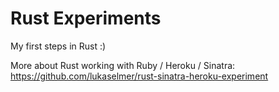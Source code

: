 # Rust Experiments

My first steps in Rust :)

More about Rust working with Ruby / Heroku / Sinatra: https://github.com/lukaselmer/rust-sinatra-heroku-experiment
